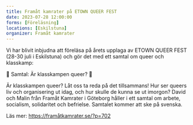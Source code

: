 ```yaml
---
title: Framåt kamrater på ETOWN QUEER FEST
date: 2023-07-28 12:00:00
forms: [Föreläsning]
locations: [Eskilstuna]
organizer: Framåt kamrater
---
```

Vi har blivit inbjudna att föreläsa på årets upplaga av ETOWN QUEER FEST (28-30 juli i Eskilstuna) och gör det med ett samtal om queer och klasskamp:


🧡 Samtal: Är klasskampen queer? 🧡

Är klasskampen queer? Låt oss ta reda på det tillsammans! Hur ser queers liv och organisering ut idag, och hur skulle de kunna se ut imorgon? David och Malin från Framåt Kamrater i Göteborg håller i ett samtal om arbete, socialism, solidaritet och befrielse. Samtalet kommer att ske på svenska.

Läs mer: https://framåtkamrater.se/?p=702